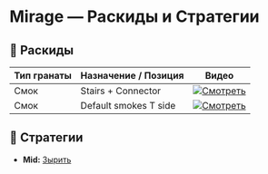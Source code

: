 # Mirage — Раскиды и Стратегии

## 🧨 Раскиды

| Тип гранаты | Назначение / Позиция         | Видео |
|-------------|------------------------------|-------|
| Смок        | Stairs + Connector           | [![Смотреть](https://img.youtube.com/vi/qobUBsBKmGo/0.jpg)](https://www.youtube.com/shorts/qobUBsBKmGo)|
| Смок        | Default smokes T side        | [![Смотреть](https://img.youtube.com/vi/AKuqMLnB07U/0.jpg)](https://www.youtube.com/shorts/AKuqMLnB07U) |


## 📌 Стратегии

- **Mid:** [Зырить](https://www.youtube.com/watch?v=DoCkZjJD4G8&ab_channel=wizla)
